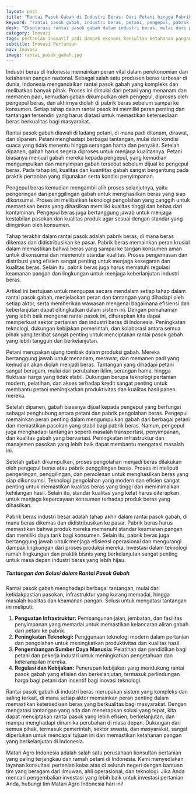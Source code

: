 ```yaml
---
layout: post
title: "Rantai Pasok Gabah di Industri Beras: Dari Petani hingga Pabrik Beras"
keyword: "rantai pasok gabah, industri beras, petani, pengepul, pabrik beras, konsultan pertanian, pelatihan pertanian terpadu, PT Matari Agro Indonesia"
desk: "Eksplorasi rantai pasok gabah dalam industri beras, mulai dari petani, pengepul, hingga pabrik beras. Pelajari peran masing-masing dan tantangan yang dihadapi"
category: Inovasi
tags: pertanian inovatif padi dampak ekonomi konsultan ketahanan pangan
subtitle: Inovasi Pertanian
nav: Inovasi
image: rantai_pasok_gabah.jpg
---
```


Industri beras di Indonesia memainkan peran vital dalam perekonomian dan ketahanan pangan nasional. Sebagai salah satu produsen beras terbesar di dunia, Indonesia mengandalkan rantai pasok gabah yang kompleks dan melibatkan banyak pihak. Proses ini dimulai dari petani yang menanam dan memanen padi, kemudian gabah dikumpulkan oleh pengepul, diproses oleh pengepul beras, dan akhirnya diolah di pabrik beras sebelum sampai ke konsumen. Setiap tahap dalam rantai pasok ini memiliki peran penting dan tantangan tersendiri yang harus diatasi untuk memastikan ketersediaan beras berkualitas bagi masyarakat.

Rantai pasok gabah diawali di ladang petani, di mana padi ditanam, dirawat, dan dipanen. Petani menghadapi berbagai tantangan, mulai dari kondisi cuaca yang tidak menentu hingga serangan hama dan penyakit. Setelah dipanen, gabah harus segera diproses untuk menjaga kualitasnya. Petani biasanya menjual gabah mereka kepada pengepul, yang kemudian mengumpulkan dan menyimpan gabah tersebut sebelum dijual ke pengepul beras. Pada tahap ini, kualitas dan kuantitas gabah sangat bergantung pada praktik pertanian yang digunakan serta kondisi penyimpanan.

Pengepul beras kemudian mengambil alih proses selanjutnya, yaitu pengeringan dan penggilingan gabah untuk menghasilkan beras yang siap dikonsumsi. Proses ini melibatkan teknologi pengolahan yang canggih untuk memastikan beras yang dihasilkan memiliki kualitas tinggi dan bebas dari kontaminan. Pengepul beras juga bertanggung jawab untuk menjaga kestabilan pasokan dan kualitas produk agar sesuai dengan standar yang diinginkan oleh konsumen.

Tahap terakhir dalam rantai pasok adalah pabrik beras, di mana beras dikemas dan didistribusikan ke pasar. Pabrik beras memainkan peran krusial dalam memastikan bahwa beras yang sampai ke tangan konsumen aman untuk dikonsumsi dan memenuhi standar kualitas. Proses pengemasan dan distribusi yang efisien sangat penting untuk menjaga kesegaran dan kualitas beras. Selain itu, pabrik beras juga harus mematuhi regulasi keamanan pangan dan lingkungan untuk menjaga keberlanjutan industri beras.

Artikel ini bertujuan untuk mengupas secara mendalam setiap tahap dalam rantai pasok gabah, menjelaskan peran dan tantangan yang dihadapi oleh setiap aktor, serta memberikan wawasan mengenai bagaimana efisiensi dan keberlanjutan dapat ditingkatkan dalam sistem ini. Dengan pemahaman yang lebih baik mengenai rantai pasok ini, diharapkan kita dapat memperkuat sektor pertanian dan industri beras di Indonesia. Peningkatan teknologi, dukungan kebijakan pemerintah, dan kolaborasi antara semua pihak yang terlibat sangat penting untuk menciptakan rantai pasok gabah yang lebih tangguh dan berkelanjutan. 

Petani merupakan ujung tombak dalam produksi gabah. Mereka bertanggung jawab untuk menanam, merawat, dan memanen padi yang kemudian akan diolah menjadi beras. Tantangan yang dihadapi petani sangat beragam, mulai dari perubahan iklim, serangan hama, hingga fluktuasi harga yang tidak stabil. Dukungan berupa teknologi pertanian modern, pelatihan, dan akses terhadap kredit sangat penting untuk membantu petani meningkatkan produktivitas dan kualitas hasil panen mereka.

Setelah dipanen, gabah biasanya dijual kepada pengepul yang berfungsi sebagai penghubung antara petani dan pabrik pengolahan beras. Pengepul memainkan peran penting dalam mengumpulkan gabah dari berbagai petani dan memastikan pasokan yang stabil bagi pabrik beras. Namun, pengepul juga menghadapi tantangan seperti masalah transportasi, penyimpanan, dan kualitas gabah yang bervariasi. Peningkatan infrastruktur dan manajemen pasokan yang lebih baik dapat membantu mengatasi masalah ini.

Setelah gabah dikumpulkan, proses pengolahan menjadi beras dilakukan oleh pengepul beras atau pabrik penggilingan beras. Proses ini meliputi pengeringan, penggilingan, dan pemolesan untuk menghasilkan beras yang siap dikonsumsi. Teknologi pengolahan yang modern dan efisien sangat penting untuk memastikan kualitas beras yang tinggi dan meminimalkan kehilangan hasil. Selain itu, standar kualitas yang ketat harus diterapkan untuk menjaga kepercayaan konsumen terhadap produk beras yang dihasilkan.

Pabrik beras industri besar adalah tahap akhir dalam rantai pasok gabah, di mana beras dikemas dan didistribusikan ke pasar. Pabrik beras harus memastikan bahwa produk mereka memenuhi standar keamanan pangan dan memiliki daya tarik bagi konsumen. Selain itu, pabrik beras juga bertanggung jawab untuk menjaga efisiensi operasional dan mengurangi dampak lingkungan dari proses produksi mereka. Investasi dalam teknologi ramah lingkungan dan praktik bisnis yang berkelanjutan sangat penting untuk masa depan industri beras yang lebih hijau.

##### Tantangan dan Solusi dalam Rantai Pasok Gabah

Rantai pasok gabah menghadapi berbagai tantangan, mulai dari ketidakpastian pasokan, infrastruktur yang kurang memadai, hingga masalah kualitas dan keamanan pangan. Solusi untuk mengatasi tantangan ini meliputi:

1. **Penguatan Infrastruktur:** Pembangunan jalan, jembatan, dan fasilitas penyimpanan yang memadai untuk memastikan kelancaran aliran gabah dari petani ke pabrik.
2. **Peningkatan Teknologi:** Penggunaan teknologi modern dalam pertanian dan pengolahan untuk meningkatkan produktivitas dan kualitas hasil.
3. **Pengembangan Sumber Daya Manusia:** Pelatihan dan pendidikan bagi petani dan pekerja industri untuk meningkatkan pengetahuan dan keterampilan mereka.
4. **Regulasi dan Kebijakan:** Penerapan kebijakan yang mendukung rantai pasok gabah yang efisien dan berkelanjutan, termasuk perlindungan harga bagi petani dan insentif bagi inovasi teknologi.


Rantai pasok gabah di industri beras merupakan sistem yang kompleks dan saling terkait, di mana setiap aktor memainkan peran penting dalam memastikan ketersediaan beras yang berkualitas bagi masyarakat. Dengan mengatasi tantangan yang ada dan menerapkan solusi yang tepat, kita dapat menciptakan rantai pasok yang lebih efisien, berkelanjutan, dan mampu menghadapi dinamika perubahan di masa depan. Dukungan dari semua pihak, termasuk pemerintah, sektor swasta, dan masyarakat, sangat diperlukan untuk mencapai tujuan ini dan memastikan ketahanan pangan yang berkelanjutan di Indonesia.

Matari Agro Indonesia adalah salah satu perusahaan konsultan pertanian yang paling terjangkau dan ramah petani di Indonesia. Kami menyediakan layanan konsultasi pertanian kelas atas di seluruh negeri dengan bantuan tim yang beragam dari ilmuwan, ahli operasional, dan teknologi. Jika Anda mencari pengembalian investasi yang lebih baik untuk investasi pertanian Anda, hubungi tim Matari Agro Indonesia hari ini!

